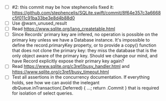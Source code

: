 - [ ] #2: this commit may be how stephencelis fixed it: https://github.com/stephencelis/SQLite.swift/commit/8f64e357c3a6668c5f011c91ba33be3e8d4b88d0
- [ ] Use @warn_unused_result
- [ ] Read https://www.sqlite.org/lang_createtable.html
- [ ] Since Records' primary key are infered, no operation is possible on the primary key unless we have a Database instance. It's impossible to define the record.primaryKey property, or to provide a copy() function that does not clone the primary key: they miss the database that is the only object aware of the primary key. Should we change our mind, and have Record explicitly expose their primary key again?
- [ ] Read https://www.sqlite.org/c3ref/busy_handler.html and https://www.sqlite.org/c3ref/busy_timeout.html
- [ ] Test all assertions in the concurrency documentation. If everything holds, see how we can avoid the inelegant dbQueue.inTransaction(.Deferred) { ...; return .Commit } that is required for isolation of select queries.
